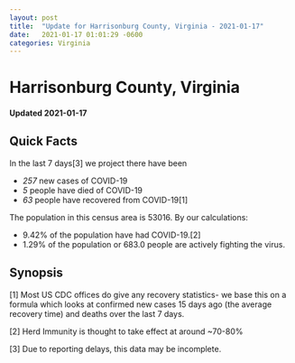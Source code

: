 ```yaml
---
layout: post
title:  "Update for Harrisonburg County, Virginia - 2021-01-17"
date:   2021-01-17 01:01:29 -0600
categories: Virginia
---
```


# Harrisonburg County, Virginia
#### Updated 2021-01-17

## Quick Facts

In the last 7 days[3] we project there have been
- *257* new cases of COVID-19
- *5* people have died of COVID-19
- *63* people have recovered from COVID-19[1]

The population in this census area is 53016. By our calculations:
- 9.42% of the population have had COVID-19.[2]
- 1.29% of the population or 683.0 people are actively fighting the virus.

## Synopsis




[1] Most US CDC offices do give any recovery statistics- we base this on a formula which looks at confirmed new cases
15 days ago (the average recovery time) and deaths over the last 7 days.

[2] Herd Immunity is thought to take effect at around ~70-80%

[3] Due to reporting delays, this data may be incomplete.
 
    